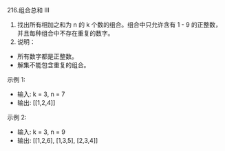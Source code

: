 216.组合总和 III

1. 找出所有相加之和为 n 的 k 个数的组合。组合中只允许含有 1 - 9 的正整数，并且每种组合中不存在重复的数字。
2. 说明：
- 所有数字都是正整数。
- 解集不能包含重复的组合。 

示例 1:
- 输入: k = 3, n = 7
- 输出: [[1,2,4]]

示例 2:
- 输入: k = 3, n = 9
- 输出: [[1,2,6], [1,3,5], [2,3,4]]